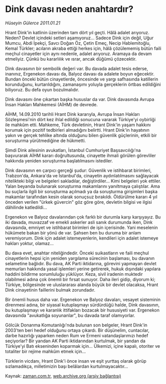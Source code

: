 # Dink davası neden anahtardır?

*Hüseyin Gülerce 2011.01.21*

<td class="columnist-detail">
<p>Hrant Dink'in katlinin üzerinden tam dört yıl geçti. Hâlâ adalet arıyoruz. Neden? Devlet içindeki setleri aşamıyoruz... Sadece Dink için değil, Uğur Mumcu, Abdi İpekçi, Savcı Doğan Öz, Çetin Emeç, Necip Hablemitoğlu, Kemal Türkler; acıların akraba ettiği herkes için, hâlâ çözülememiş bütün faili meçhul cinayetler için aynı nedenle, adalet arıyoruz. Aramaya da devam etmeliyiz. Çünkü bu kararlılık ve ısrar, ancak düğümü çözecektir.</p>
<p>
<div id="haberMetinDiv">
<p> Dink davasının bir sembolik değeri var. Bu davada adalet tesis ederse, inanınız, Ergenekon davası da, Balyoz davası da adalete boyun eğecektir. Bundan önceki bütün cinayetlerde, öncesinde ve yargı safhasında katillerin korunduğunu, kurtarıldığını, zamanaşımı yoluyla gerçeklerin örtbas edildiğini biliyoruz. Bu defa oyun bozulmalıdır.
<p> Dink davasını öne çıkartan başka hususlar da var. Dink davasında Avrupa İnsan Hakları Mahkemesi (AİHM) de devrede.
<p> AİHM, 14.09.2010 tarihli Hrant Dink kararıyla, Avrupa İnsan Hakları Sözleşmesi'nin dört kez ihlal edildiği sonucuna vararak Türkiye'yi oybirliği ile mahkûm etti. Mahkeme, Türk devletinin, Hrant Dink'in yaşam hakkını korumak için pozitif tedbirleri almadığını belirtti. Hrant Dink'in hayatının yakın ve gerçek tehlike altında olduğunu bilen güvenlik güçlerinin, etkili bir soruşturma yürütmediğine de hükmetti.
<p> Şimdi Dink ailesinin avukatları, İstanbul Cumhuriyet Başsavcılığı'na başvurarak AİHM kararı doğrultusunda, cinayette ihmali görülen görevliler hakkında yeniden soruşturma başlatılmasını istediler.
<p> Dink davasının en çarpıcı gerçeği şudur: Güvenlik ve istihbarat birimleri, Trabzon'da, Ankara'da ve İstanbul'da, cinayetin aydınlatılmasını sağlayacak nitelikteki bilgi ve belgeleri sakladılar, değiştirdiler... Kimi belgeleri yok ettiler. Yalan beyanda bulunarak soruşturma makamlarını yanıltmaya çalıştılar. Ama bu suçlarla ilgili bir soruşturma açılmadı ya da soruşturma girişimleri başka makamlar tarafından kesin olarak sonuçsuz bırakıldı. Öldürülme kararı 4 yıl önceden verilen "ürkek güvercin" göz göre göre, devletin bilgisi ve ilgisi dâhilinde katledildi...
<p> Ergenekon ve Balyoz davalarından çok farklı bir durumla karşı karşıyayız. Bu iki davada, muvazzaf ve emekli askerler asli sanık durumunda iken, Dink davasında, emniyet ve istihbarat birimleri de işin içerisinde. Yani meselenin hükümete bakan bir yönü de var. Şahsen ben bu duruma bir anlam veremiyorum. Dink için adalet istemeyenlerin, kendileri için adalet istemeye hakları yoktur, olamaz...
<p> Bu dava evet, anahtar niteliğindedir. Önceki suikastların ve faili meçhul cinayetlerin hepsi için yeniden yargılama sürecinin başlaması, bu davanın selametine bağlıdır. Bu dava, AK Parti iktidarına, görevini yapmayan devlet memurları hakkında yasal işlemleri yerine getirerek, hukuk dışındaki yapılara haddini bildirme sorumluluğu yüklüyor. Keza, sivil iradenin muktedir olabilmesi adına çok önemli bir fırsat sunuyor. Daha ileri gidip, diyorum ki; Türkiye, bölgesinde ve uluslararası alanda büyük bir devlet olacaksa, Hrant Dink cinayetinin faillerini bulmak zorundadır.
<p> Bir önemli husus daha var. Ergenekon ve Balyoz davaları, vesayet sisteminin direnmesi adına, bir siyasal kutuplaşmayı sürdürdüğü halde, Dink davasının, bu kutuplaşmayı ve karanlık ittifakları bozacak bir hususiyeti var. Ergenekon davasında "avukatlığa soyunanlar", bu davada taraf olamıyorlar.
<p> Gölcük Donanma Komutanlığı'nda bulunan son belgeler, Hrant Dink'in 2003'ten beri hedef olduğunu ortaya çıkardı. Bir düşünelim, cuntacılar, darbe hazırlığı yaparken neden Rum ve Ermeni vatandaşlarımızı hedef seçiyorlar? Bir yandan AK Parti iktidarından kurtulmak, bir yandan da Türkiye'yi Batı ekseninden koparmak için... Ülkemizi, içine kapalı, otoriter ve totaliter bir rejime mahkûm etmek için...
<p> Türklerin vicdanı, Hrant Dink'i önce insan ve eşit yurttaş olarak görüp sızlamadıkça, milletimizin başı belâlardan kurtulmayacaktır... </p></p></p></p></p></p></p></p></p></p></div>
</p>
<a href="http://web.archive.org/web/20110127193738/mailto:h.gulerce@zaman.com.tr">
</a></td>

Kaynak: [zaman.com.tr](http://zaman.com.tr/yazar.do?yazino=1082029), [web.archive.org (arşiv bağlantısı)](http://web.archive.org/web/20110127193738/http://www.zaman.com.tr:80/yazar.do?yazino=1082029)
